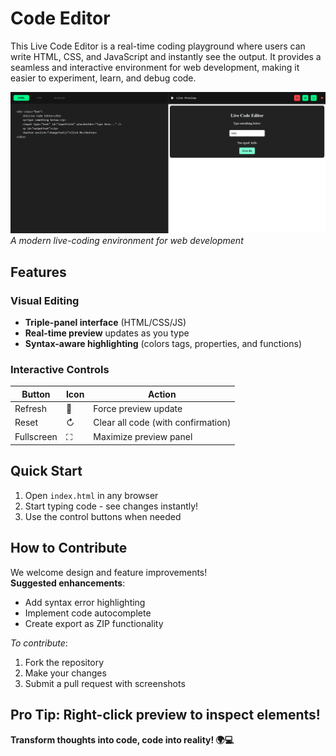 # Code Editor
This Live Code Editor is a real-time coding playground where users can write HTML, CSS, and JavaScript and instantly see the output. It provides a seamless and interactive environment for web development, making it easier to experiment, learn, and debug code.


![Editor Preview](image.png)  
*A modern live-coding environment for web development*

## Features

### Visual Editing
- **Triple-panel interface** (HTML/CSS/JS)
- **Real-time preview** updates as you type
- **Syntax-aware highlighting** (colors tags, properties, and functions)

### Interactive Controls
| Button | Icon | Action |
|--------|------|--------|
| Refresh | 🔄 | Force preview update |
| Reset | ↻ | Clear all code (with confirmation) |
| Fullscreen | ⛶ | Maximize preview panel |

## Quick Start
1. Open `index.html` in any browser
2. Start typing code - see changes instantly!
3. Use the control buttons when needed

## How to Contribute
We welcome design and feature improvements!  
**Suggested enhancements**:
- Add syntax error highlighting
- Implement code autocomplete
- Create export as ZIP functionality

*To contribute*:  
1. Fork the repository  
2. Make your changes  
3. Submit a pull request with screenshots

**Pro Tip**: Right-click preview to inspect elements!
---
**Transform thoughts into code, code into reality! 🌍💻**